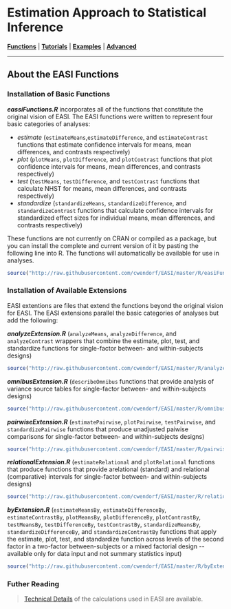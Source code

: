 # Estimation Approach to Statistical Inference

[**Functions**](../Functions) | 
[**Tutorials**](../Tutorials) | 
[**Examples**](../Examples) | 
[**Advanced**](../Advanced)

---

## About the EASI Functions

### Installation of Basic Functions

**_eassiFunctions.R_** incorporates all of the functions that constitute the original vision of EASI. The EASI functions were written to represent four basic categories of analyses:

- _estimate_ (`estimateMeans`,`estimateDifference`, and `estimateContrast` functions that estimate confidence intervals for means, mean differences, and contrasts respectively)
- _plot_ (`plotMeans`, `plotDifference`, and `plotContrast` functions that plot confidence intervals for means, mean differences, and contrasts respectively)
- _test_ (`testMeans`, `testDifference`, and `testContrast` functions that calculate NHST for means, mean differences, and contrasts respectively)
- _standardize_ (`standardizeMeans`, `standardizeDifference`, and `standardizeContrast` functions that calculate confidence intervals for standardized effect sizes for individual means, mean differences, and contrasts respectively)

These functions are not currently on CRAN or compiled as a package, but you can install the complete and current version of it by pasting the following line into R. The functions will automatically be available for use in analyses.

```r
source("http://raw.githubusercontent.com/cwendorf/EASI/master/R/easiFunctions.R")
```

### Installation of Available Extensions

EASI extentions are files that extend the functions beyond the original vision for EASI. The EASI extensions parallel the basic categories of analyses but add the following:

**_analyzeExtension.R_** (`analyzeMeans`, `analyzeDifference`, and `analyzeContrast` wrappers that combine the estimate, plot, test, and standardize functions for single-factor between- and within-subjects designs)
```r
source("http://raw.githubusercontent.com/cwendorf/EASI/master/R/analyzeExtension.R")
```

**_omnibusExtension.R_** (`describeOmnibus` functions that provide analysis of variance source tables for single-factor between- and within-subjects designs)
```r
source("http://raw.githubusercontent.com/cwendorf/EASI/master/R/omnibusExtension.R")
```

**_pairwiseExtension.R_** (`estimatePairwise`, `plotPairwise`, `testPairwise`, and `standardizePairwise` functions that produce unadjusted paiwise comparisons for single-factor between- and within-subjects designs)
```r
source("http://raw.githubusercontent.com/cwendorf/EASI/master/R/pairwiseExtension.R")
```

**_relationalExtension.R_** (`estimateRelational` and `plotRelational` functions that produce functions that provide arelational (standard) and relational (comparative) intervals for single-factor between- and within-subjects designs)
```r
source("http://raw.githubusercontent.com/cwendorf/EASI/master/R/relationalExtension.R")
```

**_byExtension.R_** (`estimateMeansBy`, `estimateDifferenceBy`, `estimateContrastBy`, `plotMeansBy`, `plotDifferenceBy`, `plotContrastBy`, `testMeansBy`, `testDifferenceBy`, `testContrastBy`, `standardizeMeansBy`, `standardizeDifferenceBy`, and `standardizeContrastBy` functions that apply the estimate, plot, test, and standardize function across levels of the second factor in a two-factor between-subjects or a mixed factorial design -- available only for data input and not summary statistics input)
```r
source("http://raw.githubusercontent.com/cwendorf/EASI/master/R/byExtension.R")
```

### Futher Reading

> [Technical Details](./TechnicalDetails.md) of the calculations used in EASI are available.
